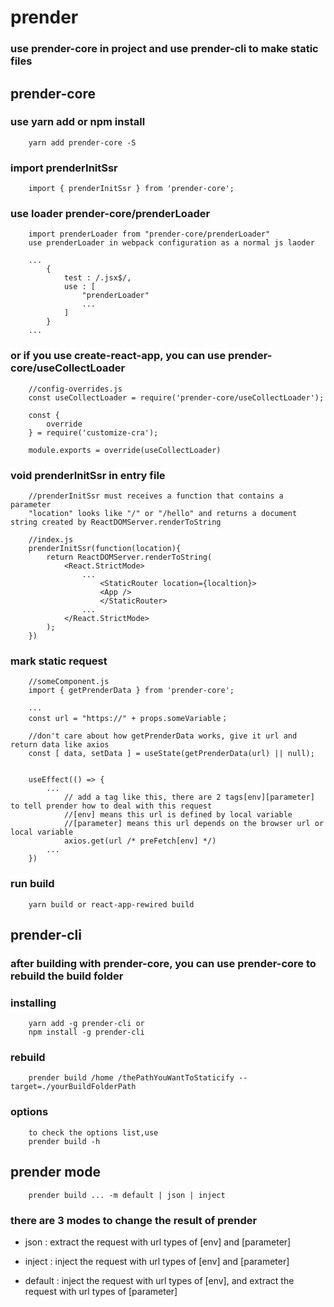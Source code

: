 # prender

### use prender-core in project and use prender-cli to make static files


## prender-core
### use yarn add or npm install
```
    yarn add prender-core -S
```

### import prenderInitSsr 
```
    import { prenderInitSsr } from 'prender-core';
```

### use loader prender-core/prenderLoader
```
    import prenderLoader from "prender-core/prenderLoader"
    use prenderLoader in webpack configuration as a normal js laoder

    ...
        {
            test : /.jsx$/,
            use : [
                "prenderLoader"
                ...
            ]
        }
    ...
```
### or if you use create-react-app, you can use prender-core/useCollectLoader
```
    //config-overrides.js
    const useCollectLoader = require('prender-core/useCollectLoader');

    const {
        override
    } = require('customize-cra');

    module.exports = override(useCollectLoader)
```

### void prenderInitSsr in entry file
```
    //prenderInitSsr must receives a function that contains a parameter
    "location" looks like "/" or "/hello" and returns a document string created by ReactDOMServer.renderToString

    //index.js
    prenderInitSsr(function(location){
        return ReactDOMServer.renderToString(
            <React.StrictMode>
                ...
                    <StaticRouter location={localtion}>
                    <App />
                    </StaticRouter>
                ...
            </React.StrictMode>
        ); 
    })
```

### mark static request
```
    //someComponent.js
    import { getPrenderData } from 'prender-core';
    
    ...
    const url = "https://" + props.someVariable；

    //don't care about how getPrenderData works, give it url and return data like axios
    const [ data, setData ] = useState(getPrenderData(url) || null);


    useEffect(() => {
        ...
            // add a tag like this, there are 2 tags[env][parameter] to tell prender how to deal with this request
            //[env] means this url is defined by local variable
            //[parameter] means this url depends on the browser url or local variable
            axios.get(url /* preFetch[env] */)
        ...
    })
```

### run build
```
    yarn build or react-app-rewired build
```



## prender-cli
### after building with prender-core, you can use prender-core to rebuild the build folder

### installing
```
    yarn add -g prender-cli or
    npm install -g prender-cli
```

### rebuild 
```
    prender build /home /thePathYouWantToStaticify --target=./yourBuildFolderPath 
```

### options
```
    to check the options list,use
    prender build -h
```

## prender mode
```
    prender build ... -m default | json | inject
```
### there are 3 modes to change the result of prender
- json : extract the request with url types of [env] and [parameter]

- inject : inject the request with url types of [env] and [parameter]

- default : inject the request with url types of [env], and extract the request with url types of [parameter]